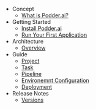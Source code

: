 - Concept
  - [What is Podder.ai?](v002/concept/01-overview.md)
- Getting Started
  - [Install Podder.ai](v002/getting-started/01-install-podder-ai.md)
  - [Run Your First Application](v002/getting-started/02-run-your-first-application.md)
- Architecture
  - [Overview](v002/architecture/01-overview.md)
- Guide
  - [Project](v002/guides/01-project.md)
  - [Task](v002/guides/02-task.md)
  - [Pipeline](v002/guides/03-pipeline.md)
  - [Environemnt Configuration](v002/guides/04-environment-configuration.md)
  - [Deployment](v002/guides/05-deployment.md)
- Release Notes
  - [Versions](v002/release-notes/01-versions.md)
